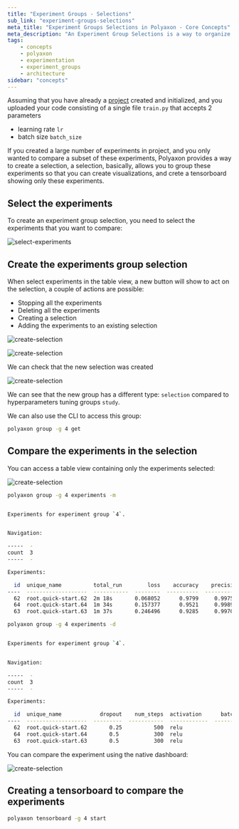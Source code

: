 ```yaml
---
title: "Experiment Groups - Selections"
sub_link: "experiment-groups-selections"
meta_title: "Experiment Groups Selections in Polyaxon - Core Concepts"
meta_description: "An Experiment Group Selections is a way to organize and compare your experiments."
tags:
    - concepts
    - polyaxon
    - experimentation
    - experiment_groups
    - architecture
sidebar: "concepts"
---
```

Assuming that you have already a [project](/concepts/projects/) created and initialized,
and you uploaded your code consisting of a single file `train.py` that accepts 2 parameters

  * learning rate `lr`
  * batch size `batch_size`

If you created a large number of experiments in project, and you only wanted to compare a subset of these experiments, 
Polyaxon provides a way to create a selection, a selection, basically, allows you to group these experiments so that you can create visualizations, 
and crete a tensorboard showing only these experiments.

## Select the experiments

To create an experiment group selection, you need to select the experiments that you want to compare:

![select-experiments](../../content/images/concepts/selection/select-experiments.png)

## Create the experiments group selection

When select experiments in the table view, a new button will show to act on the selection, a couple of actions are possible:

 * Stopping all the experiments
 * Deleting all the experiments
 * Creating a selection
 * Adding the experiments to an existing selection
 

![create-selection](../../content/images/concepts/selection/create-selection.png)

![create-selection](../../content/images/concepts/selection/create-selection2.png)

We can check that the new selection was created

![create-selection](../../content/images/concepts/selection/check-selection.png)

We can see that the new group has a different type: `selection` compared to hyperparameters tuning groups `study`.

We can also use the CLI to access this group:

```bash
polyaxon group -g 4 get
```

## Compare the experiments in the selection

You can access a table view containing only the experiments selected:

![create-selection](../../content/images/concepts/selection/check-selection-experiments.png)

```bash
polyaxon group -g 4 experiments -m


Experiments for experiment group `4`.


Navigation:

-----  -
count  3
-----  -

Experiments:

  id  unique_name          total_run        loss    accuracy    precision
----  -------------------  -----------  --------  ----------  -----------
  62  root.quick-start.62  2m 18s       0.068052      0.9799     0.997565
  64  root.quick-start.64  1m 34s       0.157377      0.9521     0.998999
  63  root.quick-start.63  1m 37s       0.246496      0.9285     0.997004
```


```bash
polyaxon group -g 4 experiments -d


Experiments for experiment group `4`.


Navigation:

-----  -
count  3
-----  -

Experiments:

  id  unique_name            dropout    num_steps  activation      batch_size    num_epochs    learning_rate
----  -------------------  ---------  -----------  ------------  ------------  ------------  ---------------
  62  root.quick-start.62       0.25          500  relu                   128             1           0.001
  64  root.quick-start.64       0.5           300  relu                    64             1           0.0002
  63  root.quick-start.63       0.5           300  relu                    64             1           0.0001
```

You can compare the experiment using the native dashboard:

![create-selection](../../content/images/concepts/selection/check-selection-metrics.png)

## Creating a tensorboard to compare the experiments

```bash
polyaxon tensorboard -g 4 start
```
